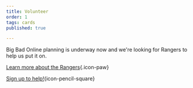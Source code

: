 ```yaml
---
title: Volunteer
order: 1
tags: cards
published: true

---
```

<!--Big Bad Con is a purely volunteer run organization. Starting in early 2023 we'll re-open recruitment for Rangers. Check back here to join the team!--> Big Bad Online planning is underway now and we're looking for Rangers to help us put it on.

[Learn more about the Rangers](https://www.bigbadcon.com/rangers/){.icon-paw}

[Sign up to help!](https://www.bigbadcon.com/volunteer-shifts/){icon-pencil-square}